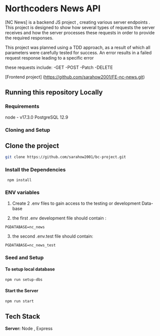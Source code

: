 # Northcoders News API

[NC News] is a backend JS project , creating various server endpoints .
This project is designed to show how several types of requests the server receives and how the server processes these requests in order to provide the required responses.

This project was planned using a TDD approach, as a result of which all parameters were carefully tested for success. 
An error results in a failed request response leading to a specific  error

these requests include:
-GET
-POST
-Patch
-DELETE


[Frontend project] (https://github.com/sarahow2001/FE-nc-news.git)

## Running this repository Locally 
### Requirements 
node - v17.3.0
PostgreSQL 12.9

### Cloning and Setup
## Clone the project 

```bash
git clone https://github.com/sarahow2001/bc-project.git
```
### Install the Dependencies 

``` bash
 npm install 
```
### ENV variables

1. Create 2 .env files to gain access to the testing or development Data-base 

2. the first .env development file should contain :
```
PGDATABASE=nc_news
```
3. the second .env.test file should contain:
```
PGDATABASE=nc_news_test
```
### Seed and Setup 

#### To setup local database

```bash
npm run setup-dbs
```
#### Start the Server
```bash
npm run start
```

## Tech Stack
**Server:** Node , Express
 